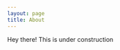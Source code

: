 ```yaml
---
layout: page
title: About
---
```


<p class="message">
  Hey there! This is under construction
</p>
